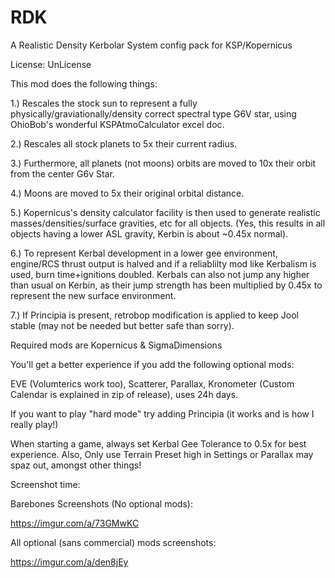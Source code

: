 # RDK
A Realistic Density Kerbolar System config pack for KSP/Kopernicus

License:  UnLicense

This mod does the following things:

1.) Rescales the stock sun to represent a fully physically/graviationally/density correct spectral type G6V star, using OhioBob's wonderful KSPAtmoCalculator excel doc.

2.)  Rescales all stock planets to 5x their current radius.

3.) Furthermore, all planets (not moons) orbits are moved to 10x their orbit from the center G6v Star.

4.) Moons are moved to 5x their original orbital distance.

5.) Kopernicus's density calculator facility is then used to generate realistic masses/densities/surface gravities, etc for all objects.  (Yes, this results in all objects having a lower ASL gravity, Kerbin is about ~0.45x normal).

6.) To represent Kerbal development in a lower gee environment, engine/RCS thrust output is halved and if a reliablilty mod like Kerbalism is used, burn time+ignitions doubled.  Kerbals can also not jump any higher than usual on Kerbin, as their jump strength has been multiplied by 0.45x to represent the new surface environment.

7.) If Principia is present, retrobop modification is applied to keep Jool stable (may not be needed but better safe than sorry).

Required mods are Kopernicus & SigmaDimensions

You'll get a better experience if you add the following optional mods:

EVE (Volumterics work too), Scatterer, Parallax, Kronometer (Custom Calendar is explained in zip of release), uses 24h days.

If you want to play "hard mode" try adding Principia (it works and is how I really play!)

When starting a game, always set Kerbal Gee Tolerance to 0.5x for best experience.  Also, Only use Terrain Preset high in Settings or Parallax may spaz out, amongst other things!

Screenshot time:

Barebones Screenshots (No optional mods):

https://imgur.com/a/73GMwKC

All optional (sans commercial) mods screenshots:

https://imgur.com/a/den8jEy
